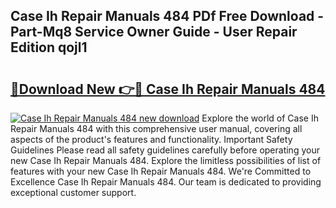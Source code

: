 ## Case Ih Repair Manuals 484 PDf Free Download - Part-Mq8 Service Owner Guide - User Repair Edition qojl1

# <h2><a href="http://bc60408.oget.top/?id=Case+Ih+Repair+Manuals+484">🔗Download New 👉🔴 Case Ih Repair Manuals 484</a></h2>

[![Case Ih Repair Manuals 484 new download](https://i.imgur.com/5g1atiW.png)](http://bc60408.oget.top/?id=Case+Ih+Repair+Manuals+484)
Explore the world of Case Ih Repair Manuals 484 with this comprehensive user manual, covering all aspects of the product's features and functionality. Important Safety Guidelines Please read all safety guidelines carefully before operating your new Case Ih Repair Manuals 484. Explore the limitless possibilities of list of features with your new Case Ih Repair Manuals 484. We're Committed to Excellence Case Ih Repair Manuals 484. Our team is dedicated to providing exceptional customer support.
